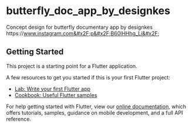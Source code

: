 # butterfly_doc_app_by_designkes

Concept design for butterfly documentary app by designkes https:&#x2F;&#x2F;www.instagram.com&#x2F;p&#x2F;B60lHHhg_Li&#x2F;

## Getting Started

This project is a starting point for a Flutter application.

A few resources to get you started if this is your first Flutter project:

- [Lab: Write your first Flutter app](https://flutter.dev/docs/get-started/codelab)
- [Cookbook: Useful Flutter samples](https://flutter.dev/docs/cookbook)

For help getting started with Flutter, view our
[online documentation](https://flutter.dev/docs), which offers tutorials,
samples, guidance on mobile development, and a full API reference.
